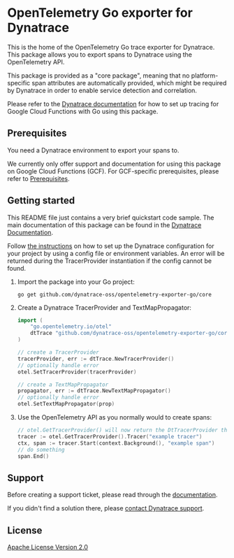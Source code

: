 # OpenTelemetry Go exporter for Dynatrace

This is the home of the OpenTelemetry Go trace exporter for Dynatrace. This package allows you to export spans to Dynatrace
using the OpenTelemetry API.

This package is provided as a "core package", meaning that no platform-specific span attributes are automatically
provided, which might be required by Dynatrace in order to enable service detection and correlation.

Please refer to the [Dynatrace documentation](https://www.dynatrace.com/support/help/setup-and-configuration/setup-on-cloud-platforms/google-cloud-platform/opentelemetry-integration/opentelemetry-on-gcf-go) for how to set up tracing for Google Cloud Functions with Go using this package.

## Prerequisites

You need a Dynatrace environment to export your spans to.

We currently only offer support and documentation for using this package on Google Cloud Functions (GCF). For GCF-specific prerequisites, please refer to [Prerequisites](https://www.dynatrace.com/support/help/setup-and-configuration/setup-on-cloud-platforms/google-cloud-platform/opentelemetry-integration/opentelemetry-on-gcf-go#prerequisites).

## Getting started

This README file just contains a very brief quickstart code sample. The main documentation of this package can be found in the [Dynatrace Documentation](https://www.dynatrace.com/support/help/setup-and-configuration/setup-on-cloud-platforms/google-cloud-platform/opentelemetry-integration/opentelemetry-on-gcf-go).

Follow [the instructions](https://www.dynatrace.com/support/help/setup-and-configuration/setup-on-cloud-platforms/google-cloud-platform/opentelemetry-integration/opentelemetry-on-gcf#choose-config-method) on how to set up the Dynatrace configuration for your project by using a config file or environment variables. An error will be returned during the TracerProvider instantiation if the config cannot be found.

1. Import the package into your Go project:
    ```shell
    go get github.com/dynatrace-oss/opentelemetry-exporter-go/core
    ```
2. Create a Dynatrace TracerProvider and TextMapPropagator:
    ```go
    import (
        "go.opentelemetry.io/otel"
        dtTrace "github.com/dynatrace-oss/opentelemetry-exporter-go/core/trace"
    )
   
    // create a TracerProvider
    tracerProvider, err := dtTrace.NewTracerProvider()
    // optionally handle error
    otel.SetTracerProvider(tracerProvider)

    // create a TextMapPropagator
    propagator, err := dtTrace.NewTextMapPropagator()
    // optionally handle error
    otel.SetTextMapPropagator(prop)
    ```
3. Use the OpenTelemetry API as you normally would to create spans:
    ```go
    // otel.GetTracerProvider() will now return the DtTracerProvider that was created previously.
    tracer := otel.GetTracerProvider().Tracer("example tracer")
    ctx, span := tracer.Start(context.Background(), "example span")
    // do something
    span.End()
    ```

## Support

Before creating a support ticket, please read through the [documentation](https://www.dynatrace.com/support/help/setup-and-configuration/setup-on-cloud-platforms/google-cloud-platform/opentelemetry-integration/opentelemetry-on-gcf-go).

If you didn't find a solution there,
please [contact Dynatrace support](https://www.dynatrace.com/support/contact-support/).

## License

[Apache License Version 2.0](LICENSE)
